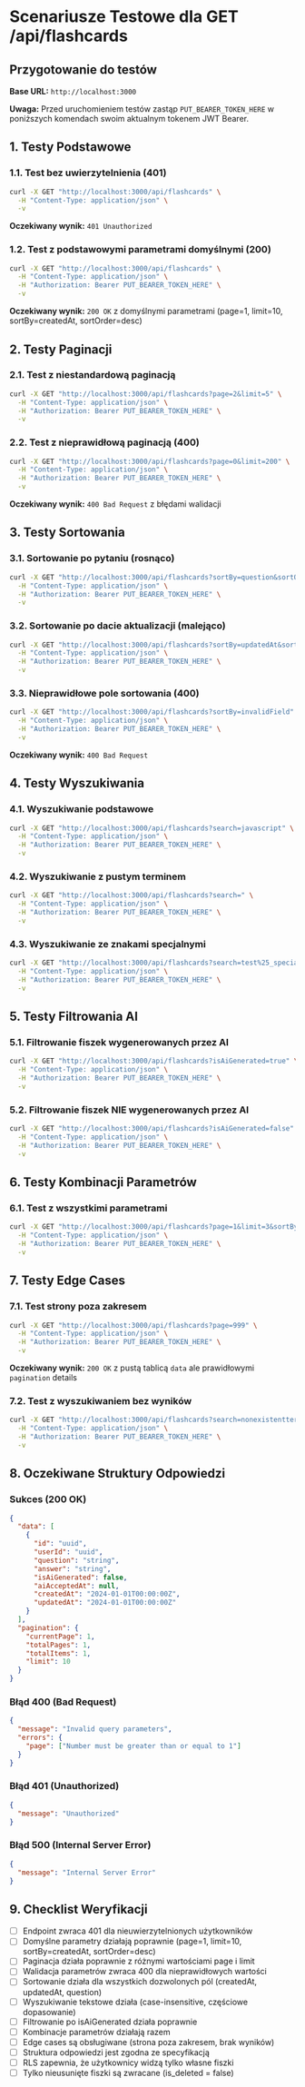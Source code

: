 # Scenariusze Testowe dla GET /api/flashcards

## Przygotowanie do testów

**Base URL:** `http://localhost:3000`

**Uwaga:** Przed uruchomieniem testów zastąp `PUT_BEARER_TOKEN_HERE` w poniższych komendach swoim aktualnym tokenem JWT Bearer.

## 1. Testy Podstawowe

### 1.1. Test bez uwierzytelnienia (401)

```bash
curl -X GET "http://localhost:3000/api/flashcards" \
  -H "Content-Type: application/json" \
  -v
```

**Oczekiwany wynik:** `401 Unauthorized`

### 1.2. Test z podstawowymi parametrami domyślnymi (200)

```bash
curl -X GET "http://localhost:3000/api/flashcards" \
  -H "Content-Type: application/json" \
  -H "Authorization: Bearer PUT_BEARER_TOKEN_HERE" \
  -v
```

**Oczekiwany wynik:** `200 OK` z domyślnymi parametrami (page=1, limit=10, sortBy=createdAt, sortOrder=desc)

## 2. Testy Paginacji

### 2.1. Test z niestandardową paginacją

```bash
curl -X GET "http://localhost:3000/api/flashcards?page=2&limit=5" \
  -H "Content-Type: application/json" \
  -H "Authorization: Bearer PUT_BEARER_TOKEN_HERE" \
  -v
```

### 2.2. Test z nieprawidłową paginacją (400)

```bash
curl -X GET "http://localhost:3000/api/flashcards?page=0&limit=200" \
  -H "Content-Type: application/json" \
  -H "Authorization: Bearer PUT_BEARER_TOKEN_HERE" \
  -v
```

**Oczekiwany wynik:** `400 Bad Request` z błędami walidacji

## 3. Testy Sortowania

### 3.1. Sortowanie po pytaniu (rosnąco)

```bash
curl -X GET "http://localhost:3000/api/flashcards?sortBy=question&sortOrder=asc" \
  -H "Content-Type: application/json" \
  -H "Authorization: Bearer PUT_BEARER_TOKEN_HERE" \
  -v
```

### 3.2. Sortowanie po dacie aktualizacji (malejąco)

```bash
curl -X GET "http://localhost:3000/api/flashcards?sortBy=updatedAt&sortOrder=desc" \
  -H "Content-Type: application/json" \
  -H "Authorization: Bearer PUT_BEARER_TOKEN_HERE" \
  -v
```

### 3.3. Nieprawidłowe pole sortowania (400)

```bash
curl -X GET "http://localhost:3000/api/flashcards?sortBy=invalidField" \
  -H "Content-Type: application/json" \
  -H "Authorization: Bearer PUT_BEARER_TOKEN_HERE" \
  -v
```

**Oczekiwany wynik:** `400 Bad Request`

## 4. Testy Wyszukiwania

### 4.1. Wyszukiwanie podstawowe

```bash
curl -X GET "http://localhost:3000/api/flashcards?search=javascript" \
  -H "Content-Type: application/json" \
  -H "Authorization: Bearer PUT_BEARER_TOKEN_HERE" \
  -v
```

### 4.2. Wyszukiwanie z pustym terminem

```bash
curl -X GET "http://localhost:3000/api/flashcards?search=" \
  -H "Content-Type: application/json" \
  -H "Authorization: Bearer PUT_BEARER_TOKEN_HERE" \
  -v
```

### 4.3. Wyszukiwanie ze znakami specjalnymi

```bash
curl -X GET "http://localhost:3000/api/flashcards?search=test%25_special" \
  -H "Content-Type: application/json" \
  -H "Authorization: Bearer PUT_BEARER_TOKEN_HERE" \
  -v
```

## 5. Testy Filtrowania AI

### 5.1. Filtrowanie fiszek wygenerowanych przez AI

```bash
curl -X GET "http://localhost:3000/api/flashcards?isAiGenerated=true" \
  -H "Content-Type: application/json" \
  -H "Authorization: Bearer PUT_BEARER_TOKEN_HERE" \
  -v
```

### 5.2. Filtrowanie fiszek NIE wygenerowanych przez AI

```bash
curl -X GET "http://localhost:3000/api/flashcards?isAiGenerated=false" \
  -H "Content-Type: application/json" \
  -H "Authorization: Bearer PUT_BEARER_TOKEN_HERE" \
  -v
```

## 6. Testy Kombinacji Parametrów

### 6.1. Test z wszystkimi parametrami

```bash
curl -X GET "http://localhost:3000/api/flashcards?page=1&limit=3&sortBy=question&sortOrder=asc&search=test&isAiGenerated=false" \
  -H "Content-Type: application/json" \
  -H "Authorization: Bearer PUT_BEARER_TOKEN_HERE" \
  -v
```

## 7. Testy Edge Cases

### 7.1. Test strony poza zakresem

```bash
curl -X GET "http://localhost:3000/api/flashcards?page=999" \
  -H "Content-Type: application/json" \
  -H "Authorization: Bearer PUT_BEARER_TOKEN_HERE" \
  -v
```

**Oczekiwany wynik:** `200 OK` z pustą tablicą `data` ale prawidłowymi `pagination` details

### 7.2. Test z wyszukiwaniem bez wyników

```bash
curl -X GET "http://localhost:3000/api/flashcards?search=nonexistentterm12345" \
  -H "Content-Type: application/json" \
  -H "Authorization: Bearer PUT_BEARER_TOKEN_HERE" \
  -v
```

## 8. Oczekiwane Struktury Odpowiedzi

### Sukces (200 OK)

```json
{
  "data": [
    {
      "id": "uuid",
      "userId": "uuid", 
      "question": "string",
      "answer": "string",
      "isAiGenerated": false,
      "aiAcceptedAt": null,
      "createdAt": "2024-01-01T00:00:00Z",
      "updatedAt": "2024-01-01T00:00:00Z"
    }
  ],
  "pagination": {
    "currentPage": 1,
    "totalPages": 1,
    "totalItems": 1,
    "limit": 10
  }
}
```

### Błąd 400 (Bad Request)

```json
{
  "message": "Invalid query parameters",
  "errors": {
    "page": ["Number must be greater than or equal to 1"]
  }
}
```

### Błąd 401 (Unauthorized)

```json
{
  "message": "Unauthorized"
}
```

### Błąd 500 (Internal Server Error)

```json
{
  "message": "Internal Server Error"
}
```

## 9. Checklist Weryfikacji

- [ ] Endpoint zwraca 401 dla nieuwierzytelnionych użytkowników
- [ ] Domyślne parametry działają poprawnie (page=1, limit=10, sortBy=createdAt, sortOrder=desc)
- [ ] Paginacja działa poprawnie z różnymi wartościami page i limit
- [ ] Walidacja parametrów zwraca 400 dla nieprawidłowych wartości
- [ ] Sortowanie działa dla wszystkich dozwolonych pól (createdAt, updatedAt, question)
- [ ] Wyszukiwanie tekstowe działa (case-insensitive, częściowe dopasowanie)
- [ ] Filtrowanie po isAiGenerated działa poprawnie
- [ ] Kombinacje parametrów działają razem
- [ ] Edge cases są obsługiwane (strona poza zakresem, brak wyników)
- [ ] Struktura odpowiedzi jest zgodna ze specyfikacją
- [ ] RLS zapewnia, że użytkownicy widzą tylko własne fiszki
- [ ] Tylko nieusunięte fiszki są zwracane (is_deleted = false)

